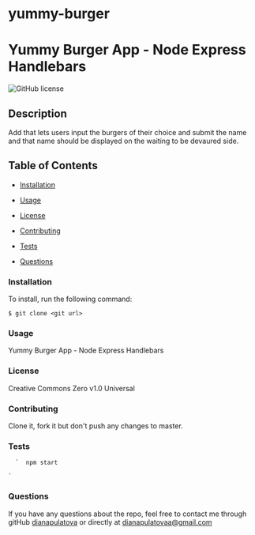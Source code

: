 # yummy-burger


#  Yummy Burger App - Node Express Handlebars




  ![GitHub license](https://img.shields.io/badge/license-Creative%20Commons%20Zero%20v1.0%20Universal-blue.svg)

  ## Description
 Add that lets users input the burgers of their choice and submit the name and that name should be displayed on the waiting to be devaured side. 

  <!-- ![Demo](Demo/note-taker-demo.gif) -->





 


  ## Table of Contents

  * [Installation](#installation)

  * [Usage](#usage)

  * [License](#license)
 
  * [Contributing](#contributing)
   
  * [Tests](#tests)

  * [Questions](#questions)
   
 
  ### Installation

  To install, run the following command:

  ```
  $ git clone <git url>
  ```

  ### Usage
 Yummy Burger App - Node Express Handlebars
  
  
  ### License
  Creative Commons Zero v1.0 Universal


  ### Contributing
  Clone it, fork it but don't push any changes to master.
  
  ### Tests
     
      
      `  npm start

    `
      
      

        
  ### Questions
   
  
  If you have any questions about the repo, feel free to contact me through gitHub [dianapulatova](https://github.com/dianapulatova)
  or directly at <dianapulatovaa@gmail.com>


